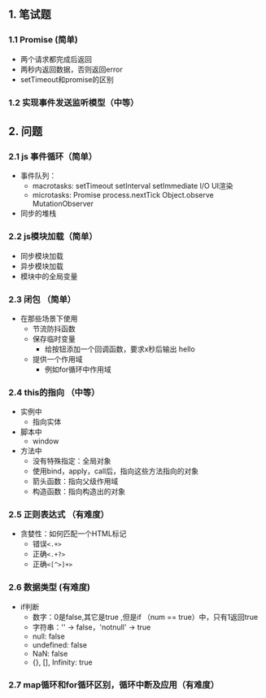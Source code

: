 ## 1. 笔试题

### 1.1 Promise (简单)
- 两个请求都完成后返回
- 两秒内返回数据，否则返回error
- setTimeout和promise的区别

### 1.2 实现事件发送监听模型（中等）

## 2. 问题

### 2.1 js 事件循环（简单）

- 事件队列：
    - macrotasks: setTimeout setInterval setImmediate I/O UI渲染
    - microtasks: Promise process.nextTick Object.observe MutationObserver
- 同步的堆栈

### 2.2 js模块加载（简单）
- 同步模块加载
- 异步模块加载
- 模块中的全局变量

### 2.3 闭包 （简单）
- 在那些场景下使用
  - 节流防抖函数
  - 保存临时变量
    - 给按钮添加一个回调函数，要求x秒后输出 hello
  - 提供一个作用域
    - 例如for循环中作用域

### 2.4 this的指向 （中等）
- 实例中
  - 指向实体
- 脚本中
  - window
- 方法中
  - 没有特殊指定：全局对象
  - 使用bind，apply，call后，指向这些方法指向的对象
  - 箭头函数：指向父级作用域
  - 构造函数：指向构造出的对象

### 2.5 正则表达式 （有难度）
- 贪婪性：如何匹配一个HTML标记
  - 错误`<.+>`
  - 正确`<.+?>`
  - 正确`<[^>]+>`

### 2.6 数据类型 (有难度)
- if判断
  - 数字：0是false,其它是true ,但是if （num == true）中，只有1返回true
  - 字符串：'' -> false，'notnull' -> true
  - null: false
  - undefined: false
  - NaN: false
  - {}, [], Infinity: true

### 2.7 map循环和for循环区别，循环中断及应用（有难度）